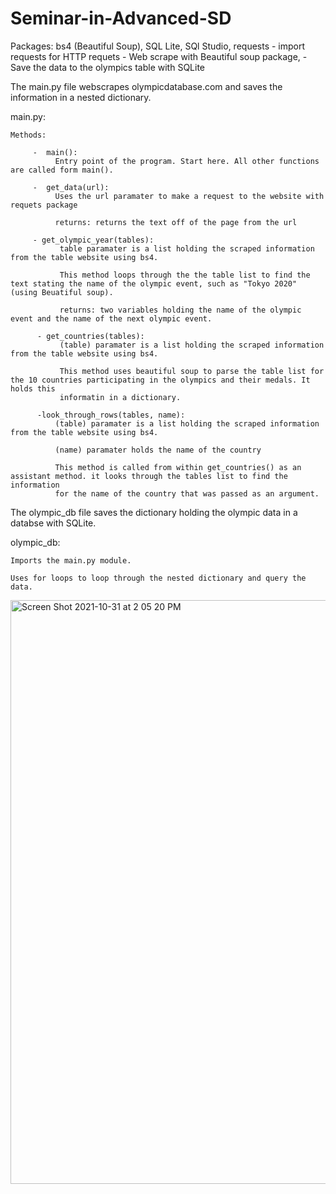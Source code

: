 # Seminar-in-Advanced-SD
Packages: bs4 (Beautiful Soup), SQL Lite, SQl Studio, requests
      - import requests for HTTP requets
      - Web scrape with Beautiful soup package, 
      - Save the data to the olympics table with SQLite 
      
The main.py file webscrapes olympicdatabase.com and saves the information in a nested dictionary.

main.py:
    
    Methods:
    
         -  main(): 
              Entry point of the program. Start here. All other functions are called form main().

         -  get_data(url):
              Uses the url paramater to make a request to the website with requets package
              
              returns: returns the text off of the page from the url
              
         - get_olympic_year(tables):
               table paramater is a list holding the scraped information from the table website using bs4.
               
               This method loops through the the table list to find the text stating the name of the olympic event, such as "Tokyo 2020" (using Beuatiful soup).
               
               returns: two variables holding the name of the olympic event and the name of the next olympic event.
               
          - get_countries(tables):
               (table) paramater is a list holding the scraped information from the table website using bs4.
               
               This method uses beautiful soup to parse the table list for the 10 countries participating in the olympics and their medals. It holds this
               informatin in a dictionary.
               
          -look_through_rows(tables, name):
              (table) paramater is a list holding the scraped information from the table website using bs4.
              
              (name) paramater holds the name of the country 
              
              This method is called from within get_countries() as an assistant method. it looks through the tables list to find the information
              for the name of the country that was passed as an argument.
              
The olympic_db file saves the dictionary holding the olympic data in a databse with SQLite.


olympic_db:
    
    Imports the main.py module.
    
    Uses for loops to loop through the nested dictionary and query the data.
    
    
   <img width="934" alt="Screen Shot 2021-10-31 at 2 05 20 PM" src="https://user-images.githubusercontent.com/70460601/139597884-aa2a9678-677c-4d89-8305-0898e81efea4.png">

   
      
